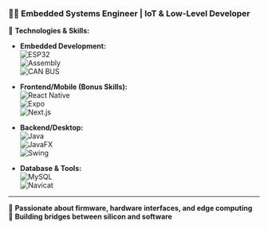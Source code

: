 ### 👨‍💻 **Embedded Systems Engineer | IoT & Low-Level Developer**  

🚀 **Technologies & Skills:**  

- **Embedded Development:**  
  ![ESP32](https://img.shields.io/badge/-ESP32-E7352C?logo=espressif&logoColor=white)  
  ![Assembly](https://img.shields.io/badge/-Assembly-6E4C13?logo=assemblyscript&logoColor=white)  
  ![CAN BUS](https://img.shields.io/badge/-CAN%20BUS-00205B?logo=canon&logoColor=white)  

- **Frontend/Mobile (Bonus Skills):**  
  ![React Native](https://img.shields.io/badge/-React%20Native-61DAFB?logo=react&logoColor=black)  
  ![Expo](https://img.shields.io/badge/-Expo-000020?logo=expo&logoColor=white)  
  ![Next.js](https://img.shields.io/badge/-Next.js-000000?logo=next.js&logoColor=white)  

- **Backend/Desktop:**  
  ![Java](https://img.shields.io/badge/-Java-007396?logo=java&logoColor=white)  
  ![JavaFX](https://img.shields.io/badge/-JavaFX-ED8B00?logo=java&logoColor=white)  
  ![Swing](https://img.shields.io/badge/-Swing-ED8B00?logo=java&logoColor=white)  

- **Database & Tools:**  
  ![MySQL](https://img.shields.io/badge/-MySQL-4479A1?logo=mysql&logoColor=white)  
  ![Navicat](https://img.shields.io/badge/-Navicat-4EA94B?logo=navicat&logoColor=white)  

---

🔧 **Passionate about firmware, hardware interfaces, and edge computing**  
🤖 **Building bridges between silicon and software**  
